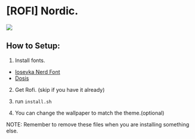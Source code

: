 # [ROFI] Nordic.

![](https://media.discordapp.net/attachments/633729087583682644/1006226019130277928/unknown.png)

## How to Setup:
1. Install fonts.
- [Iosevka Nerd Font](https://github.com/ryanoasis/nerd-fonts/releases/download/v2.1.0/Iosevka.zip)
- [Dosis](https://fonts.google.com/specimen/Dosis?query=Dosis)

2. Get Rofi. (skip if you have it already)

3. run ``install.sh``

4. You can change the wallpaper to match the theme.(optional)

NOTE: Remember to remove these files when you are installing something else.
